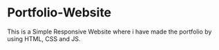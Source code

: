 # Portfolio-Website
This is a Simple Responsive Website where i have made the portfolio by using HTML, CSS and JS.
